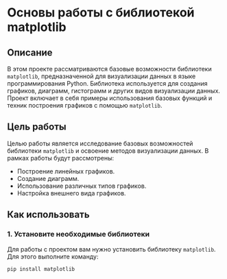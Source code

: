 # Основы работы с библиотекой matplotlib

## Описание
В этом проекте рассматриваются базовые возможности библиотеки `matplotlib`, предназначенной для визуализации данных в языке программирования Python. Библиотека используется для создания графиков, диаграмм, гистограмм и других видов визуализации данных. Проект включает в себя примеры использования базовых функций и техник построения графиков с помощью `matplotlib`.

## Цель работы
Целью работы является исследование базовых возможностей библиотеки `matplotlib` и освоение методов визуализации данных. В рамках работы будут рассмотрены:
- Построение линейных графиков.
- Создание диаграмм.
- Использование различных типов графиков.
- Настройка внешнего вида графиков.

## Как использовать

### 1. Установите необходимые библиотеки
Для работы с проектом вам нужно установить библиотеку `matplotlib`. Для этого выполните команду:

```bash
pip install matplotlib
